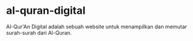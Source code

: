 # al-quran-digital
 Al-Qur'An Digital adalah sebuah website untuk menampilkan dan memutar surah-surah dari Al-Quran.
